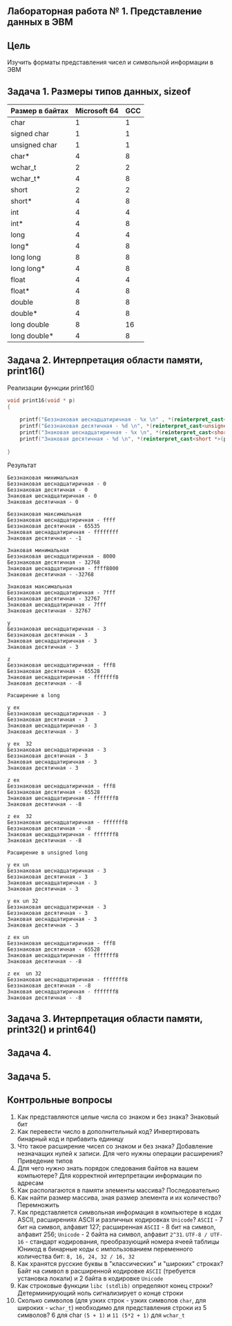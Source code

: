 ## Лабораторная работа № 1. Представление данных в ЭВМ

## Цель

Изучить форматы представления чисел и символьной информации в ЭВМ

## Задача 1. Размеры типов данных, sizeof

| Размер в байтах | Microsoft 64 | GCC |
| --------------- | ------------ | --- |
| char            | 1            | 1   |
| signed char     | 1            | 1   |
| unsigned char   | 1            | 1   |
| char*           | 4            | 8   |
| wchar_t         | 2            | 2   |
| wchar_t*        | 4            | 8   |
| short           | 2            | 2   |
| short*          | 4            | 8   |
| int             | 4            | 4   |
| int*            | 4            | 8   |
| long            | 4            | 4   |
| long*           | 4            | 8   |
| long long       | 8            | 8   |
| long long*      | 4            | 8   |
| float           | 4            | 4   |
| float*          | 4            | 8   |
| double          | 8            | 8   |
| double*         | 4            | 8   |
| long double     | 8            | 16  |
| long double*    | 4            | 8   |

## Задача 2. Интерпретация области памяти, print16()

Реализации функции print16()

```C++
void print16(void * p)
{
	
	printf("Беззнаковая шеснадцатиричная - %x \n" , *(reinterpret_cast<unsigned short *>(p)));
	printf("Беззнаковая десятичная - %d \n", *(reinterpret_cast<unsigned short *>(p)));
	printf("Знаковая шеснадцатиричная - %x \n", *(reinterpret_cast<short *>(p)));
	printf("Знаковая десятичная - %d \n", *(reinterpret_cast<short *>(p)));
	
}
```

Результат

```
Беззнаковая минимальная
Беззнаковая шеснадцатиричная - 0
Беззнаковая десятичная - 0
Знаковая шеснадцатиричная - 0
Знаковая десятичная - 0

Беззнаковая максимальная
Беззнаковая шеснадцатиричная - ffff
Беззнаковая десятичная - 65535
Знаковая шеснадцатиричная - ffffffff
Знаковая десятичная - -1

Знаковая минимальная
Беззнаковая шеснадцатиричная - 8000
Беззнаковая десятичная - 32768
Знаковая шеснадцатиричная - ffff8000
Знаковая десятичная - -32768

Знаковая максимальная
Беззнаковая шеснадцатиричная - 7fff
Беззнаковая десятичная - 32767
Знаковая шеснадцатиричная - 7fff
Знаковая десятичная - 32767

y
Беззнаковая шеснадцатиричная - 3
Беззнаковая десятичная - 3
Знаковая шеснадцатиричная - 3
Знаковая десятичная - 3

z
Беззнаковая шеснадцатиричная - fff8
Беззнаковая десятичная - 65528
Знаковая шеснадцатиричная - fffffff8
Знаковая десятичная - -8

Расширение в long

y ex
Беззнаковая шеснадцатиричная - 3
Беззнаковая десятичная - 3
Знаковая шеснадцатиричная - 3
Знаковая десятичная - 3

y ex  32
Беззнаковая шеснадцатиричная - 3
Беззнаковая десятичная - 3
Знаковая шеснадцатиричная - 3
Знаковая десятичная - 3

z ex
Беззнаковая шеснадцатиричная - fff8
Беззнаковая десятичная - 65528
Знаковая шеснадцатиричная - fffffff8
Знаковая десятичная - -8

z ex  32
Беззнаковая шеснадцатиричная - fffffff8
Беззнаковая десятичная - -8
Знаковая шеснадцатиричная - fffffff8
Знаковая десятичная - -8

Расширение в unsigned long

y ex un
Беззнаковая шеснадцатиричная - 3
Беззнаковая десятичная - 3
Знаковая шеснадцатиричная - 3
Знаковая десятичная - 3

y ex un 32
Беззнаковая шеснадцатиричная - 3
Беззнаковая десятичная - 3
Знаковая шеснадцатиричная - 3
Знаковая десятичная - 3

z ex un
Беззнаковая шеснадцатиричная - fff8
Беззнаковая десятичная - 65528
Знаковая шеснадцатиричная - fffffff8
Знаковая десятичная - -8

z ex  un 32
Беззнаковая шеснадцатиричная - fffffff8
Беззнаковая десятичная - -8
Знаковая шеснадцатиричная - fffffff8
Знаковая десятичная - -8
```

## Задача 3. Интерпретация области памяти, print32() и print64()

## Задача 4. 

## Задача 5. 

## Контрольные вопросы

1. Как представляются целые числа со знаком и без знака? Знаковый бит
2. Как перевести число в дополнительный код? Инвертировать бинарный код и прибавить единицу
3. Что такое расширение чисел со знаком и без знака? Добавление незначащих нулей к записи. Для чего нужны операции расширения? Приведение типов
4. Для чего нужно знать порядок следования байтов на вашем компьютере? Для корректной интерпретации информации по адресам
5. Как располагаются в памяти элементы массива? Последовательно
6. Как найти размер массива, зная размер элемента и их количество? Перемножить
7. Как представляется символьная информация в компьютере в кодах ASCII, расширениях ASCII и различных кодировках ```Unicode```? ```ASCII``` - 7 бит на символ, алфавит 127; 
расширенная ```ASCII``` - 8 бит на символ, алфавит 256; ```Unicode``` - 2 байта на символ, алфавит ```2^31```. ```UTF-8 / UTF-16``` - стандарт кодирования, преобразующий номера ячеей таблицы Юникод в бинарные коды с импользованием переменного количества бит: ```8, 16, 24, 32 / 16, 32```
8. Как хранятся русские буквы в "классических" и "широких" строках? Байт на символ в расширенной кодировке ```ASCII``` (требуется установка локали) и 2 байта в кодировке ```Unicode```
9. Как строковые функции ```libc (stdlib)``` определяют конец строки? Детерминирующий ноль сигнализирует о конце строки
10. Сколько символов (для узких строк - узких символов ```char```, для широких - ```wchar_t```) необходимо для представления строки из 5 символов? 6 для char ```(5 + 1)``` и ```11 (5*2 + 1)``` для ```wchar_t```
